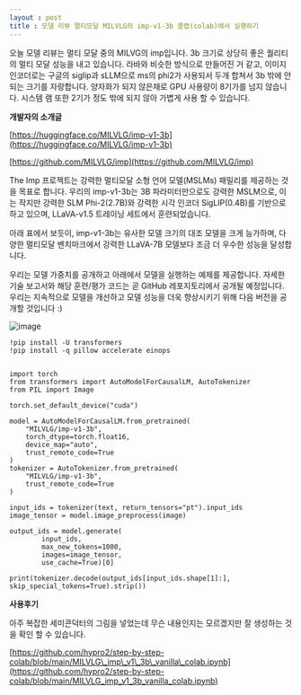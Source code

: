 ```yaml
---
layout : post
title : 모델 리뷰 멀티모달 MILVLG의 imp-v1-3b 콜랩(colab)에서 실행하기
---
```


오늘 모델 리뷰는 멀티 모달 중의 MILVG의 imp입니다. 3b 크기로 상당히 좋은 퀄리티의 멀티 모달 성능을 내고 있습니다. 라바와 비슷한 방식으로 만들어진 거 같고, 이미지 인코더로는 구글의 siglip과 sLLM으로 ms의 phi2가 사용되서 두개 합쳐서 3b 밖에 안되는 크기를 자랑합니다. 양자화가 되지 않은채로 GPU 사용량이 8기가를 넘지 않습니다. 시스템 램 또한 2기가 정도 밖에 되지 않아 가볍게 사용 할 수 있습니다.

**개발자의 소개글**

[https://huggingface.co/MILVLG/imp-v1-3b](https://huggingface.co/MILVLG/imp-v1-3b)

[https://github.com/MILVLG/imp](https://github.com/MILVLG/imp)

The Imp 프로젝트는 강력한 멀티모달 소형 언어 모델(MSLMs) 패밀리를 제공하는 것을 목표로 합니다. 우리의 imp-v1-3b는 3B 파라미터만으로도 강력한 MSLM으로, 이는 작지만 강력한 SLM Phi-2(2.7B)와 강력한 시각 인코더 SigLIP(0.4B)를 기반으로 하고 있으며, LLaVA-v1.5 트레이닝 세트에서 훈련되었습니다.

아래 표에서 보듯이, imp-v1-3b는 유사한 모델 크기의 대조 모델을 크게 능가하며, 다양한 멀티모달 벤치마크에서 강력한 LLaVA-7B 모델보다 조금 더 우수한 성능을 달성합니다.

우리는 모델 가중치를 공개하고 아래에서 모델을 실행하는 예제를 제공합니다. 자세한 기술 보고서와 해당 훈련/평가 코드는 곧 GitHub 레포지토리에서 공개될 예정입니다. 우리는 지속적으로 모델을 개선하고 모델 성능을 더욱 향상시키기 위해 다음 버전을 공개할 것입니다 :)

![image](https://github.com/hypro2/hypro2.github.io/assets/84513149/6749c860-79d5-4a00-ae40-a3f8aa811d17)


```
!pip install -U transformers
!pip install -q pillow accelerate einops


import torch
from transformers import AutoModelForCausalLM, AutoTokenizer
from PIL import Image

torch.set_default_device("cuda")

model = AutoModelForCausalLM.from_pretrained(
    "MILVLG/imp-v1-3b",
    torch_dtype=torch.float16,
    device_map="auto",
    trust_remote_code=True
)
tokenizer = AutoTokenizer.from_pretrained(
    "MILVLG/imp-v1-3b",
    trust_remote_code=True
)

input_ids = tokenizer(text, return_tensors="pt").input_ids
image_tensor = model.image_preprocess(image)

output_ids = model.generate(
        input_ids,
        max_new_tokens=1000,
        images=image_tensor,
        use_cache=True)[0]

print(tokenizer.decode(output_ids[input_ids.shape[1]:], skip_special_tokens=True).strip())
```

**사용후기** 

아주 복잡한 세미콘덕터의 그림을 넣었는데 무슨 내용인지는 모르겠지만 잘 생성하는 것을 확인 할 수 있습니다. 

[https://github.com/hypro2/step-by-step-colab/blob/main/MILVLG\_imp\_v1\_3b\_vanilla\_colab.ipynb](https://github.com/hypro2/step-by-step-colab/blob/main/MILVLG_imp_v1_3b_vanilla_colab.ipynb)

